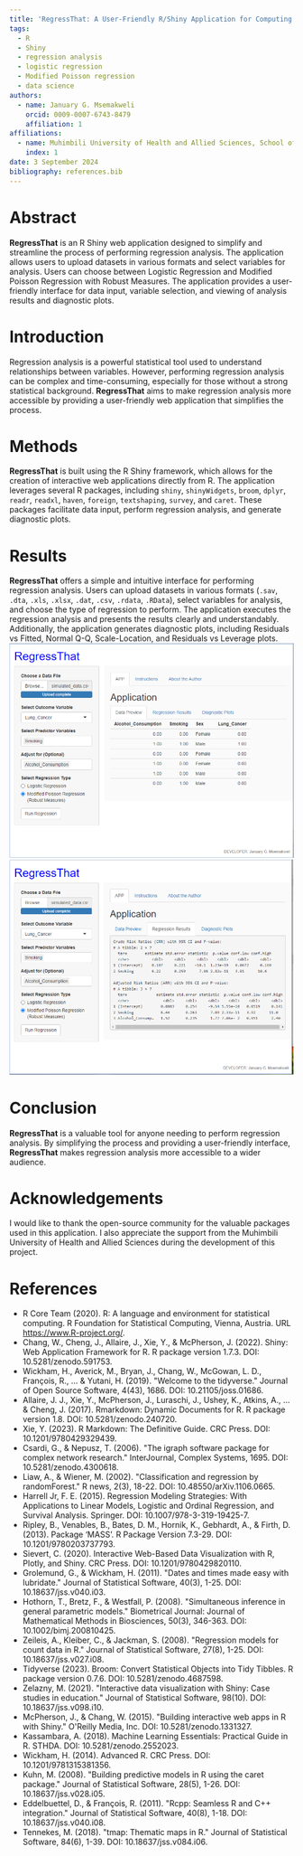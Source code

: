 ```yaml
---
title: 'RegressThat: A User-Friendly R/Shiny Application for Computing Odds Ratios and Risk Ratios for Binary Outcomes'
tags:
  - R
  - Shiny
  - regression analysis
  - logistic regression
  - Modified Poisson regression
  - data science
authors:
  - name: January G. Msemakweli
    orcid: 0009-0007-6743-8479
    affiliation: 1 
affiliations:
  - name: Muhimbili University of Health and Allied Sciences, School of Public Health and Social Sciences, Department of Environmental and Occupational Health, Tanzania
    index: 1
date: 3 September 2024
bibliography: references.bib
---
```


# Abstract

**RegressThat** is an R Shiny web application designed to simplify and streamline the process of performing regression analysis. The application allows users to upload datasets in various formats and select variables for analysis. Users can choose between Logistic Regression and Modified Poisson Regression with Robust Measures. The application provides a user-friendly interface for data input, variable selection, and viewing of analysis results and diagnostic plots.

# Introduction

Regression analysis is a powerful statistical tool used to understand relationships between variables. However, performing regression analysis can be complex and time-consuming, especially for those without a strong statistical background. **RegressThat** aims to make regression analysis more accessible by providing a user-friendly web application that simplifies the process.

# Methods

**RegressThat** is built using the R Shiny framework, which allows for the creation of interactive web applications directly from R. The application leverages several R packages, including `shiny`, `shinyWidgets`, `broom`, `dplyr`, `readr`, `readxl`, `haven`, `foreign`, `textshaping`, `survey`, and `caret`. These packages facilitate data input, perform regression analysis, and generate diagnostic plots.

# Results

**RegressThat** offers a simple and intuitive interface for performing regression analysis. Users can upload datasets in various formats (`.sav`, `.dta`, `.xls`, `.xlsx`, `.dat`, `.csv`, `.rdata`, `.RData`), select variables for analysis, and choose the type of regression to perform. The application executes the regression analysis and presents the results clearly and understandably. Additionally, the application generates diagnostic plots, including Residuals vs Fitted, Normal Q-Q, Scale-Location, and Residuals vs Leverage plots.
![Data Preview Tab](https://github.com/january-msemakweli/RegressThat/blob/main/Data%20Preview.PNG)
![Regression Output Tab](https://github.com/january-msemakweli/RegressThat/blob/main/Regression%20Results.PNG)

# Conclusion

**RegressThat** is a valuable tool for anyone needing to perform regression analysis. By simplifying the process and providing a user-friendly interface, **RegressThat** makes regression analysis more accessible to a wider audience.

# Acknowledgements

I would like to thank the open-source community for the valuable packages used in this application. I also appreciate the support from the Muhimbili University of Health and Allied Sciences during the development of this project.

# References

- R Core Team (2020). R: A language and environment for statistical computing. R Foundation for Statistical Computing, Vienna, Austria. URL https://www.R-project.org/.
- Chang, W., Cheng, J., Allaire, J., Xie, Y., & McPherson, J. (2022). Shiny: Web Application Framework for R. R package version 1.7.3. DOI: 10.5281/zenodo.591753.
- Wickham, H., Averick, M., Bryan, J., Chang, W., McGowan, L. D., François, R., ... & Yutani, H. (2019). "Welcome to the tidyverse." Journal of Open Source Software, 4(43), 1686. DOI: 10.21105/joss.01686.
- Allaire, J. J., Xie, Y., McPherson, J., Luraschi, J., Ushey, K., Atkins, A., ... & Cheng, J. (2017). Rmarkdown: Dynamic Documents for R. R package version 1.8. DOI: 10.5281/zenodo.240720.
- Xie, Y. (2023). R Markdown: The Definitive Guide. CRC Press. DOI: 10.1201/9780429329439.
- Csardi, G., & Nepusz, T. (2006). "The igraph software package for complex network research." InterJournal, Complex Systems, 1695. DOI: 10.5281/zenodo.4300618.
- Liaw, A., & Wiener, M. (2002). "Classification and regression by randomForest." R news, 2(3), 18-22. DOI: 10.48550/arXiv.1106.0665.
- Harrell Jr, F. E. (2015). Regression Modeling Strategies: With Applications to Linear Models, Logistic and Ordinal Regression, and Survival Analysis. Springer. DOI: 10.1007/978-3-319-19425-7.
- Ripley, B., Venables, B., Bates, D. M., Hornik, K., Gebhardt, A., & Firth, D. (2013). Package ‘MASS’. R Package Version 7.3-29. DOI: 10.1201/9780203737793.
- Sievert, C. (2020). Interactive Web-Based Data Visualization with R, Plotly, and Shiny. CRC Press. DOI: 10.1201/9780429820110.
- Grolemund, G., & Wickham, H. (2011). "Dates and times made easy with lubridate." Journal of Statistical Software, 40(3), 1-25. DOI: 10.18637/jss.v040.i03.
- Hothorn, T., Bretz, F., & Westfall, P. (2008). "Simultaneous inference in general parametric models." Biometrical Journal: Journal of Mathematical Methods in Biosciences, 50(3), 346-363. DOI: 10.1002/bimj.200810425.
- Zeileis, A., Kleiber, C., & Jackman, S. (2008). "Regression models for count data in R." Journal of Statistical Software, 27(8), 1-25. DOI: 10.18637/jss.v027.i08.
- Tidyverse (2023). Broom: Convert Statistical Objects into Tidy Tibbles. R package version 0.7.6. DOI: 10.5281/zenodo.4687598.
- Zelazny, M. (2021). "Interactive data visualization with Shiny: Case studies in education." Journal of Statistical Software, 98(10). DOI: 10.18637/jss.v098.i10.
- McPherson, J., & Chang, W. (2015). "Building interactive web apps in R with Shiny." O'Reilly Media, Inc. DOI: 10.5281/zenodo.1331327.
- Kassambara, A. (2018). Machine Learning Essentials: Practical Guide in R. STHDA. DOI: 10.5281/zenodo.2552023.
- Wickham, H. (2014). Advanced R. CRC Press. DOI: 10.1201/9781315381356.
- Kuhn, M. (2008). "Building predictive models in R using the caret package." Journal of Statistical Software, 28(5), 1-26. DOI: 10.18637/jss.v028.i05.
- Eddelbuettel, D., & François, R. (2011). "Rcpp: Seamless R and C++ integration." Journal of Statistical Software, 40(8), 1-18. DOI: 10.18637/jss.v040.i08.
- Tennekes, M. (2018). "tmap: Thematic maps in R." Journal of Statistical Software, 84(6), 1-39. DOI: 10.18637/jss.v084.i06.
